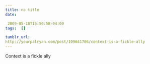 ```yaml
---
title: no title
date:

 2009-05-18T16:50:58-04:00  
tags:  []

tumblr_url:
http://yourpalryan.com/post/109641706/context-is-a-fickle-ally
---
```


Context is a fickle ally
